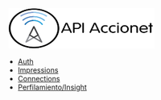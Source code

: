 <a href="/">
<img src="./Logazo2.png" style="height: 80px; width:290px; padding-left: 5px;"></img>
</a>

* [Auth](?id=authentication)
* [Impressions](?id=impressions)
* [Connections](?id=connections)
* [Perfilamiento/Insight](?id=perfilamiento)
